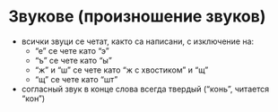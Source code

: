 # Звукове (произношение звуков)

- всички звуци се четат, както са написани, с изключение на:
  - “е” се чете като “э”
  - “ъ” се чете като “ы”
  - “ж” и “ш” се чете като “ж с хвостиком” и “щ”
  - “щ” се чете като “шт”
- согласный звук в конце слова всегда твердый (“конь”, читается “кон”)